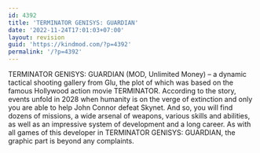 ```yaml
---
id: 4392
title: 'TERMINATOR GENISYS: GUARDIAN'
date: '2022-11-24T17:01:03+07:00'
layout: revision
guid: 'https://kindmod.com/?p=4392'
permalink: '/?p=4392'
---
```


TERMINATOR GENISYS: GUARDIAN (MOD, Unlimited Money) – a dynamic tactical shooting gallery from Glu, the plot of which was based on the famous Hollywood action movie TERMINATOR. According to the story, events unfold in 2028 when humanity is on the verge of extinction and only you are able to help John Connor defeat Skynet. And so, you will find dozens of missions, a wide arsenal of weapons, various skills and abilities, as well as an impressive system of development and a long career. As with all games of this developer in TERMINATOR GENISYS: GUARDIAN, the graphic part is beyond any complaints.